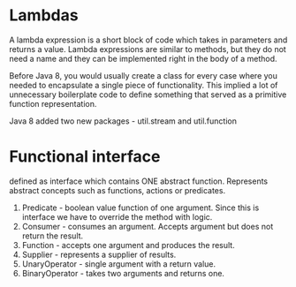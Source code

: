# Lambdas
A lambda expression is a short block of code which takes in parameters and returns a value.
Lambda expressions are similar to methods, but they do not need a name and they can be implemented right in the body of a method.

Before Java 8, you would usually create a class for every case where you needed to encapsulate a single piece of functionality. 
This implied a lot of unnecessary boilerplate code to define something that served as a primitive function representation.

Java 8 added two new packages - util.stream and util.function

# Functional interface 
defined as interface which contains ONE abstract function.
Represents abstract concepts such as functions, actions or predicates.

1. Predicate - boolean value function of one argument. Since this is interface we have to override the method with logic.
2. Consumer - consumes an argument. Accepts argument but does not return the result.
3. Function - accepts one argument and produces the result.
4. Supplier - represents a supplier of results.
5. UnaryOperator - single argument with a return value.
6. BinaryOperator - takes two arguments and returns one.
